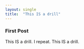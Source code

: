 ```yaml
---
layout: single
title:  "This IS a drill"
---
```


### First Post 

This IS a drill. I repeat. This IS a drill. 
